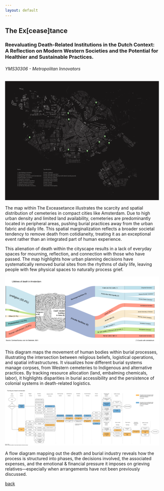 ```yaml
---
layout: default
---
```


## The Ex[cease]tance
### Reevaluating Death-Related Institutions in the Dutch Context: A Reflection on Modern Western Societies and the Potential for Healthier and Sustainable Practices.
###### _YMS30306 - Metropolitan Innovators_


![image](assets/img/exceasetance/Fig1_JJCL.png)

The map within The Exceasetance illustrates the scarcity and spatial distribution of cemeteries in compact cities like Amsterdam. Due to high urban density and limited land availability, cemeteries are predominantly located in peripheral areas, pushing burial practices away from the urban fabric and daily life. This spatial marginalization reflects a broader societal tendency to remove death from cotidianeity, treating it as an exceptional event rather than an integrated part of human experience.

This alienation of death within the cityscape results in a lack of everyday spaces for mourning, reflection, and connection with those who have passed. The map highlights how urban planning decisions have systematically removed burial sites from the rhythms of daily life, leaving people with few physical spaces to naturally process grief.


![image](assets/img/exceasetance/Fig3_JJCL-min.png)

This diagram maps the movement of human bodies within burial processes, illustrating the intersection between religious beliefs, logistical operations, and spatial infrastructures. It visualizes how different burial systems manage corpses, from Western cemeteries to Indigenous and alternative practices. By tracking resource allocation (land, embalming chemicals, labor), it highlights disparities in burial accessibility and the persistence of colonial systems in death-related logistics.

![image](assets/img/exceasetance/Fig2_JJCL.png)

A flow diagram mapping out the death and burial industry reveals how the process is structured into phases, the decisions involved, the associated expenses, and the emotional & financial pressure it imposes on grieving relatives—especially when arrangements have not been previously discussed.

[back](./)
